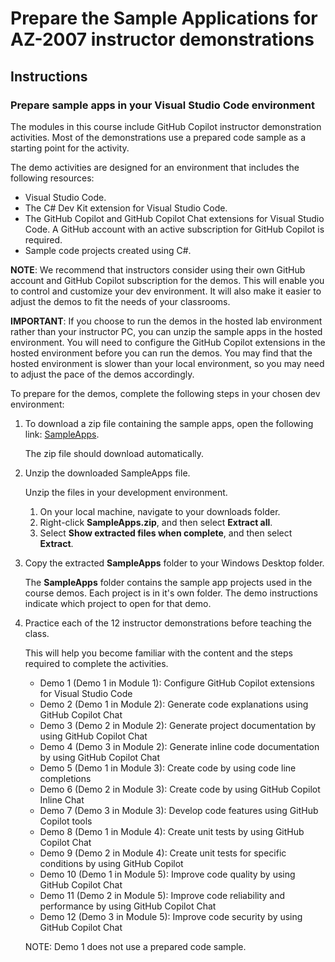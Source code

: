 # Prepare the Sample Applications for AZ-2007 instructor demonstrations

## Instructions

### Prepare sample apps in your Visual Studio Code environment

The modules in this course include GitHub Copilot instructor demonstration activities. Most of the demonstrations use a prepared code sample as a starting point for the activity.

The demo activities are designed for an environment that includes the following resources:

- Visual Studio Code.
- The C# Dev Kit extension for Visual Studio Code.
- The GitHub Copilot and GitHub Copilot Chat extensions for Visual Studio Code. A GitHub account with an active subscription for GitHub Copilot is required.
- Sample code projects created using C#.

**NOTE**: We recommend that instructors consider using their own GitHub account and GitHub Copilot subscription for the demos. This will enable you to control and customize your dev environment. It will also make it easier to adjust the demos to fit the needs of your classrooms.

**IMPORTANT**: If you choose to run the demos in the hosted lab environment rather than your instructor PC, you can unzip the sample apps in the hosted environment. You will need to configure the GitHub Copilot extensions in the hosted environment before you can run the demos. You may find that the hosted environment is slower than your local environment, so you may need to adjust the pace of the demos accordingly.

To prepare for the demos, complete the following steps in your chosen dev environment:

1. To download a zip file containing the sample apps, open the following link: [SampleApps](https://raw.githubusercontent.com/MicrosoftLearning/APL-2007-Accelerate-app-development-by-using-GitHub-Copilot/master/LearnModuleExercises/Downloads/SampleApps.zip).

    The zip file should download automatically.

1. Unzip the downloaded SampleApps file.

    Unzip the files in your development environment.

    1. On your local machine, navigate to your downloads folder.
    1. Right-click **SampleApps.zip**, and then select **Extract all**.
    1. Select **Show extracted files when complete**, and then select **Extract**.

1. Copy the extracted **SampleApps** folder to your Windows Desktop folder.

    The **SampleApps** folder contains the sample app projects used in the course demos. Each project is in it's own folder. The demo instructions indicate which project to open for that demo.

1. Practice each of the 12 instructor demonstrations before teaching the class.

    This will help you become familiar with the content and the steps required to complete the activities.

    - Demo 1 (Demo 1 in Module 1): Configure GitHub Copilot extensions for Visual Studio Code
    - Demo 2 (Demo 1 in Module 2): Generate code explanations using GitHub Copilot Chat
    - Demo 3 (Demo 2 in Module 2): Generate project documentation by using GitHub Copilot Chat
    - Demo 4 (Demo 3 in Module 2): Generate inline code documentation by using GitHub Copilot Chat
    - Demo 5 (Demo 1 in Module 3): Create code by using code line completions
    - Demo 6 (Demo 2 in Module 3): Create code by using GitHub Copilot Inline Chat
    - Demo 7 (Demo 3 in Module 3): Develop code features using GitHub Copilot tools
    - Demo 8 (Demo 1 in Module 4): Create unit tests by using GitHub Copilot Chat
    - Demo 9 (Demo 2 in Module 4): Create unit tests for specific conditions by using GitHub Copilot
    - Demo 10 (Demo 1 in Module 5): Improve code quality by using GitHub Copilot Chat
    - Demo 11 (Demo 2 in Module 5): Improve code reliability and performance by using GitHub Copilot Chat
    - Demo 12 (Demo 3 in Module 5): Improve code security by using GitHub Copilot Chat

    NOTE: Demo 1 does not use a prepared code sample.

